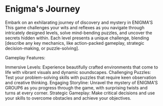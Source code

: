 # Enigma's Journey 

Embark on an exhilarating journey of discovery and mystery in ENIGMA'S  This  game challenges your wits and reflexes as you navigate through intricately designed levels, solve mind-bending puzzles, and uncover the secrets hidden within. Each level presents a unique challenge, blending [describe any key mechanics, like action-packed gameplay, strategic decision-making, or puzzle-solving].

Gameplay Features:

Immersive Levels: Experience beautifully crafted environments that come to life with vibrant visuals and dynamic soundscapes.
Challenging Puzzles: Test your problem-solving skills with puzzles that require keen observation and creative thinking.
Engaging Storyline: Unravel the mystery of ENIGMA'S GROUP6 as you progress through the game, with surprising twists and turns at every corner.
Strategic Gameplay: Make critical decisions and use your skills to overcome obstacles and achieve your objectives.

